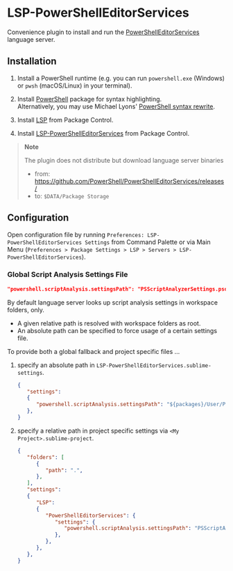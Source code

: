 # LSP-PowerShellEditorServices

Convenience plugin to install and run the [PowerShellEditorServices](https://github.com/PowerShell/PowerShellEditorServices) language server.


## Installation

1. Install a PowerShell runtime
   (e.g. you can run `powershell.exe` (Windows) or `pwsh` (macOS/Linux) in your terminal).

2. Install [PowerShell](https://packagecontrol.io/packages/PowerShell) package for syntax highlighting.  
   Alternatively, you may use Michael Lyons' [PowerShell syntax rewrite](https://github.com/michaelblyons/PowerShell/tree/sublime-syntax).

3. Install [LSP](https://packagecontrol.io/packages/LSP) from Package Control.

4. Install [LSP-PowerShellEditorServices](https://packagecontrol.io/Packages/LSP-PowerShellEditorServices) from Package Control.

> **Note**
>
> The plugin does not distribute but download language server binaries
> 
> - from: https://github.com/PowerShell/PowerShellEditorServices/releases/
> - to: `$DATA/Package Storage`


## Configuration

Open configuration file 
by running `Preferences: LSP-PowerShellEditorServices Settings` from Command Palette 
or via Main Menu (`Preferences > Package Settings > LSP > Servers > LSP-PowerShellEditorServices`).


### Global Script Analysis Settings File

```json
"powershell.scriptAnalysis.settingsPath": "PSScriptAnalyzerSettings.psd1"
```

By default language server looks up script analysis settings in workspace folders, only.

- A given relative path is resolved with workspace folders as root.
- An absolute path can be specified to force usage of a certain settings file.

To provide both a global fallback and project specific files ...

1. specify an absolute path in `LSP-PowerShellEditorServices.sublime-settings`.

   ```json
   {
      "settings":
      {
         "powershell.scriptAnalysis.settingsPath": "${packages}/User/PSScriptAnalyzerSettings.psd1",
      },
   }
   ```

2. specify a relative path in project specific settings via `<My Project>.sublime-project`.

   ```json
   {
      "folders": [
         {
            "path": ".",
         },
      ],
      "settings":
      {
         "LSP":
         {
            "PowerShellEditorServices": {
               "settings": {
                  "powershell.scriptAnalysis.settingsPath": "PSScriptAnalyzerSettings.psd1",
               },
            },
         },
      },
   }
   ```
